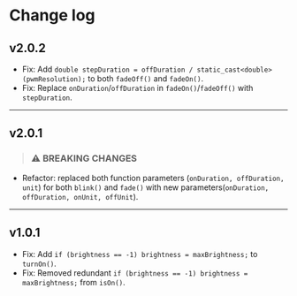 # Change log

## v2.0.2

- Fix: Add `double stepDuration = offDuration / static_cast<double>(pwmResolution);` to both `fadeOff()` and `fadeOn()`.
- Fix: Replace `onDuration`/`offDuration` in `fadeOn()`/`fadeOff()` with `stepDuration`.

---

## v2.0.1

>### ⚠️ BREAKING CHANGES

- Refactor: replaced both function parameters (`onDuration, offDuration, unit`) for both `blink()` and `fade()` with new parameters(`onDuration, offDuration, onUnit, offUnit`).

---
 
## v1.0.1

- Fix: Add `if (brightness == -1) brightness = maxBrightness;` to `turnOn()`.
- Fix: Removed redundant `if (brightness == -1) brightness = maxBrightness;` from `isOn()`.

